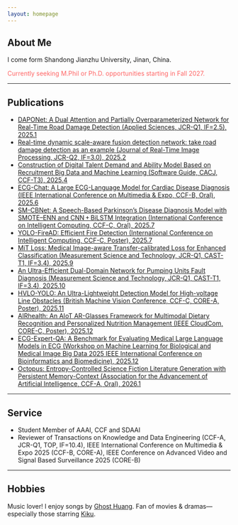```yaml
---
layout: homepage
---
```


## About Me 

I come form Shandong Jianzhu University, Jinan, China.

<span style="color:#FF6666">Currently seeking M.Phil or Ph.D. opportunities starting in Fall 2027.</span>  

---

## Publications  

- [DAPONet: A Dual Attention and Partially Overparameterized Network for Real-Time Road Damage Detection (Applied Sciences, JCR-Q1, IF=2.5), 2025.1](https://www.mdpi.com/2076-3417/15/3/1470)
- [Real-time dynamic scale-aware fusion detection network: take road damage detection as an example (Journal of Real-Time Image Processing, JCR-Q2, IF=3.0), 2025.2](https://link.springer.com/article/10.1007/s11554-025-01634-w)  
- [Construction of Digital Talent Demand and Ability Model Based on Recruitment Big Data and Machine Learning (Software Guide, CACJ, CCF-T3), 2025.4](https://www.rjdk.org.cn/zh/article/doi/10.11907/rjdk.241973/)  
- [ECG-Chat: A Large ECG-Language Model for Cardiac Disease Diagnosis (IEEE International Conference on Multimedia & Expo, CCF-B, Oral), 2025.6](https://arxiv.org/abs/2408.08849v1)
- [SM-CBNet: A Speech-Based Parkinson’s Disease Diagnosis Model with SMOTE–ENN and CNN + BiLSTM Integration (International Conference on Intelligent Computing, CCF-C, Oral), 2025.7](https://link.springer.com/chapter/10.1007/978-981-95-0030-7_4)
- [YOLO-FireAD: Efficient Fire Detection (International Conference on Intelligent Computing, CCF-C, Poster), 2025.7](http://poster-openaccess.com)
- [MiT Loss: Medical Image-aware Transfer-calibrated Loss for Enhanced Classification (Measurement Science and Technology, JCR-Q1, CAST-T1, IF=3.4), 2025.9](https://iopscience.iop.org/article/10.1088/1361-6501/ae08d8)
- [An Ultra-Efficient Dual-Domain Network for Pumping Units Fault Diagnosis (Measurement Science and Technology, JCR-Q1, CAST-T1, IF=3.4), 2025.10](https://iopscience.iop.org/article/10.1088/1361-6501/ae08d8)
- [HVLO-YOLO: An Ultra-Lightweight Detection Model for High-voltage Line Obstacles (British Machine Vision Conference, CCF-C, CORE-A, Poster), 2025.11](https://openreview.net/forum?id=2FnI6Pmx4J#discussion)
- [AIRhealth: An AIoT AR-Glasses Framework for Multimodal Dietary Recognition and Personalized Nutrition Management (IEEE CloudCom, CORE-C, Poster), 2025.12](https://openreview.net/forum?id=2FnI6Pmx4J#discussion)
- [ECG-Expert-QA: A Benchmark for Evaluating Medical Large Language Models in ECG (Workshop on Machine Learning for Biological and Medical Image Big Data 2025 IEEE International Conference on Bioinformatics and Biomedicine), 2025.12](https://github.com/Zaozzz/ECG-Expert-QA)
- [Octopus: Entropy-Controlled Science Fiction Literature Generation with Persistent Memory-Context (Association for the Advancement of Artificial Intelligence, CCF-A, Oral), 2026.1](https://openreview.net/forum?id=q7FTAFKUxj&referrer=%5BAuthor%20Console%5D(%2Fgroup%3Fid%3DAAAI.org%2F2026%2FInnovative_Applications_of_AI%2FAuthors%23your-submissions))



---

## Service 

- Student Member of AAAI, CCF and SDAAI
- Reviewer of Transactions on Knowledge and Data Engineering (CCF-A, JCR-Q1, TOP, IF=10.4), IEEE International Conference on Multimedia & Expo 2025 (CCF-B, CORE-A), IEEE Conference on Advanced Video and Signal Based Surveillance 2025 (CORE-B)

---

## Hobbies

Music lover! I enjoy songs by [Ghost Huang](https://m.weibo.cn/u/5043186742). Fan of movies & dramas—especially those starring [Kiku](https://m.weibo.cn/u/3669102477).
